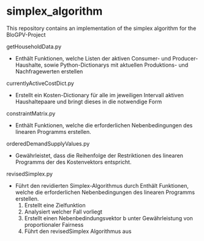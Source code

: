 # simplex_algorithm
This repository contains an implementation of the simplex algorithm for the BloGPV-Project


getHouseholdData.py
- Enthält Funktionen, welche Listen der
  aktiven Consumer- und Producer-Haushalte,
  sowie Python-Dictionarys mit aktuellen
  Produktions- und Nachfragewerten erstellen


currentlyActiveCostDict.py
- Erstellt ein Kosten-Dictionary für alle im
  jeweiligen Intervall aktiven Haushaltepaare
  und bringt dieses in die notwendige Form


constraintMatrix.py
-  Enthält Funktionen, welche die erforderlichen
   Nebenbedingungen des linearen
   Programms erstellen.


orderedDemandSupplyValues.py
-  Gewährleistet, dass die Reihenfolge
   der Restriktionen des linearen Programms
   der des Kostenvektors entspricht.


revisedSimplex.py
-  Führt den
   revidierten Simplex-Algorithmus durch 
   Enthält Funktionen, welche die erforderlichen
   Nebenbedingungen des linearen
   Programms erstellen.
   1. Erstellt eine Zielfunktion
   2. Analysiert welcher Fall vorliegt
   3. Erstellt einen Nebenbedindungsvektor b
      unter Gewährleistung von proportionaler
      Fairness
   4. Führt den revisedSimplex Algorithmus aus
